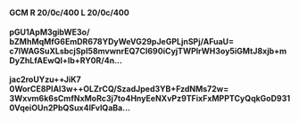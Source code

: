 #### GCM R 20/0c/400 L 20/0c/400
**pGU1ApM3gibWE3o/**<br/>**bZMhMqMfG6EmDR678YDyWeVG29pJeGPLjnSPj/AFuaU=**<br/>**c7lWAGSuXLsbcjSpl58mvwnrEQ7CI690iCyjTWPlrWH3oy5iGMtJ8xjb+mDyZhLfAEwQl+Ib+RY0R/4n...**<br/><br/>
**jac2roUYzu++JiK7**<br/>**0WorCE8PlAl3w++OLZrCQ/SzadJped3YB+FzdNMs72w=**<br/>**3Wxvm6k6sCmfNxMoRc3j7to4HnyEeNXvPz9TFixFxMPPTCyQqkGoD9310VqeiOUn2PbQSux4lFvIQaBa...**